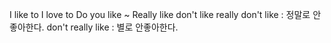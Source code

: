 
I like to
I love to
Do you like ~
Really like
don't like
really  don't like  : 정말로 안좋아한다.
don't really like : 별로 안좋아한다.